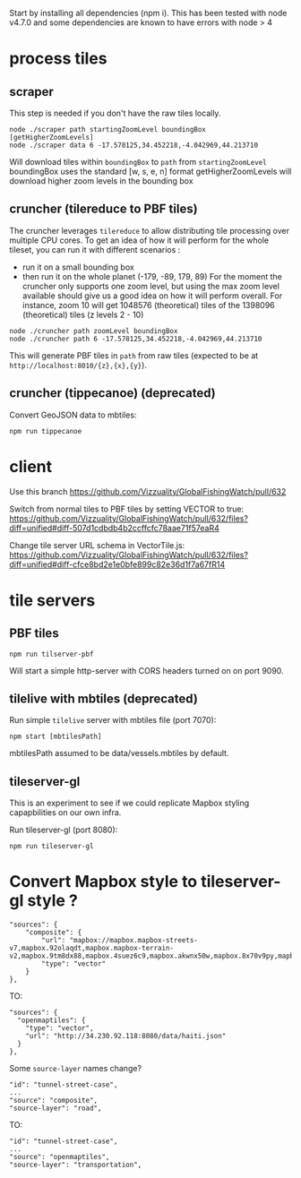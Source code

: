 Start by installing all dependencies (npm i). This has been tested with node v4.7.0 and some dependencies are known to have errors with node > 4

# process tiles

## scraper

This step is needed if you don't have the raw tiles locally.

```
node ./scraper path startingZoomLevel boundingBox [getHigherZoomLevels]
node ./scraper data 6 -17.578125,34.452218,-4.042969,44.213710

```
Will download tiles within `boundingBox` to `path` from `startingZoomLevel`
boundingBox uses the standard [w, s, e, n] format
getHigherZoomLevels will download higher zoom levels in the bounding box


## cruncher (tilereduce to PBF tiles)

The cruncher leverages `tilereduce` to allow distributing tile processing over multiple CPU cores.
To get an idea of how it will perform for the whole tileset, you can run it with different scenarios :
- run it on a small bounding box
- then run it on the whole planet (-179, -89, 179, 89)
For the moment the cruncher only supports one zoom level, but using the max zoom level available should give us a good idea on how it will perform overall. For instance, zoom 10 will get 1048576 (theoretical) tiles of the 1398096 (theoretical) tiles (z levels 2 - 10)

```
node ./cruncher path zoomLevel boundingBox
node ./cruncher path 6 -17.578125,34.452218,-4.042969,44.213710
```

This will generate PBF tiles in `path` from raw tiles (expected to be at `http://localhost:8010/{z},{x},{y}`).

## cruncher (tippecanoe) (deprecated)

Convert GeoJSON data to mbtiles:
```
npm run tippecanoe
```



# client

Use this branch https://github.com/Vizzuality/GlobalFishingWatch/pull/632

Switch from normal tiles to PBF tiles by setting VECTOR to true:
https://github.com/Vizzuality/GlobalFishingWatch/pull/632/files?diff=unified#diff-507d1cdbdb4b2ccffcfc78aae71f57eaR4

Change tile server URL schema in VectorTile.js:
https://github.com/Vizzuality/GlobalFishingWatch/pull/632/files?diff=unified#diff-cfce8bd2e1e0bfe899c82e36d1f7a67fR14


# tile servers

## PBF tiles

```
npm run tilserver-pbf
```

Will start a simple http-server with CORS headers turned on on port 9090.

## tilelive with mbtiles (deprecated)

Run simple `tilelive` server with mbtiles file (port 7070):
```
npm start [mbtilesPath]
```

mbtilesPath assumed to be data/vessels.mbtiles by default.

## tileserver-gl

This is an experiment to see if we could replicate Mapbox styling capapbilities on our own infra.

Run tileserver-gl (port 8080):
```
npm run tileserver-gl
```



# Convert Mapbox style to tileserver-gl style ?

```
"sources": {
    "composite": {
        "url": "mapbox://mapbox.mapbox-streets-v7,mapbox.92olaqdt,mapbox.mapbox-terrain-v2,mapbox.9tm8dx88,mapbox.4suez6c9,mapbox.akwnx50w,mapbox.8x70v9py,mapbox.b1l3wqbs,mapbox.cc9j0p61,mapbox.d4advw8k",
        "type": "vector"
    }
},
```
TO:
```
"sources": {
  "openmaptiles": {
    "type": "vector",
    "url": "http://34.230.92.118:8080/data/haiti.json"
  }
},
```


Some `source-layer` names change?

```
"id": "tunnel-street-case",
...
"source": "composite",
"source-layer": "road",
```
TO:
```
"id": "tunnel-street-case",
...
"source": "openmaptiles",
"source-layer": "transportation",
```
